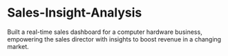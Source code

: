 # Sales-Insight-Analysis
Built a real-time sales dashboard for a computer hardware business, empowering the sales director with insights to boost revenue in a changing market.
